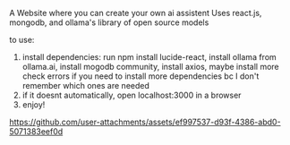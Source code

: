 A Website where you can create your own ai assistent
Uses react.js, mongodb, and ollama's library of open source models

to use:
1. install dependencies:
run npm install lucide-react,
install ollama from ollama.ai,
install mogodb community,
install axios,
maybe install more check errors if you need to install more dependencies bc I don't remember which ones are needed
5. if it doesnt automatically, open localhost:3000 in a browser
6. enjoy!

https://github.com/user-attachments/assets/ef997537-d93f-4386-abd0-5071383eef0d








